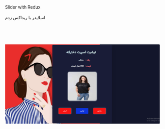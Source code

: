 
Slider with Redux
<br>
</br>
اسلایدر با ریداکس زدم
<br>
</br>

<br>
</br>

![alt text](https://github.com/mohammadbaghani/Slider-Redux/blob/master/public/first-page.png)




